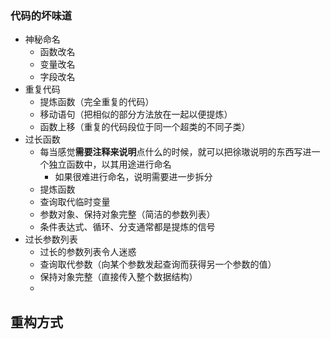 ### 代码的坏味道
- 神秘命名
	- 函数改名
	- 变量改名
	- 字段改名
- 重复代码
	- 提炼函数（完全重复的代码）
	- 移动语句（把相似的部分方法放在一起以便提炼）
	- 函数上移（重复的代码段位于同一个超类的不同子类）
- 过长函数
	- 每当感觉**需要注释来说明**点什么的时候，就可以把徐璈说明的东西写进一个独立函数中，以其用途进行命名
		- 如果很难进行命名，说明需要进一步拆分
	- 提炼函数
	- 查询取代临时变量
	- 参数对象、保持对象完整（简洁的参数列表）
	- 条件表达式、循环、分支通常都是提炼的信号
- 过长参数列表
	- 过长的参数列表令人迷惑
	- 查询取代参数（向某个参数发起查询而获得另一个参数的值）
	- 保持对象完整（直接传入整个数据结构）
	- 
## 重构方式
